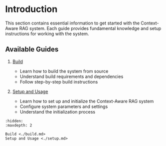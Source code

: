 <!--
SPDX-FileCopyrightText: Copyright (c) 2025 NVIDIA CORPORATION & AFFILIATES. All rights reserved.
SPDX-License-Identifier: Apache-2.0
 *
Licensed under the Apache License, Version 2.0 (the "License");
you may not use this file except in compliance with the License.
You may obtain a copy of the License at
 *
http://www.apache.org/licenses/LICENSE-2.0
 *
Unless required by applicable law or agreed to in writing, software
distributed under the License is distributed on an "AS IS" BASIS,
WITHOUT WARRANTIES OR CONDITIONS OF ANY KIND, either express or implied.
See the License for the specific language governing permissions and
limitations under the License.
-->

# Introduction

This section contains essential information to get started with the Context-Aware RAG system. Each guide provides fundamental knowledge and setup instructions for working with the system.

## Available Guides

1. [Build](./build.md)
   - Learn how to build the system from source
   - Understand build requirements and dependencies
   - Follow step-by-step build instructions

2. [Setup and Usage](./setup.md)
   - Learn how to set up and initialize the Context-Aware RAG system
   - Configure system parameters and settings
   - Understand the initialization process

```{toctree}
:hidden:
:maxdepth: 2

Build <./build.md>
Setup and Usage <./setup.md>
```
